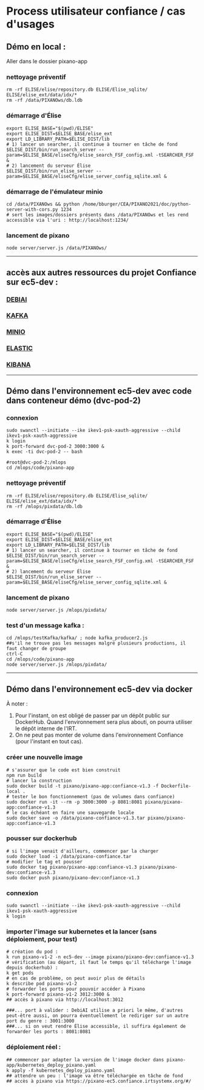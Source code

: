 Process utilisateur confiance / cas d'usages
===============

## Démo en local :
Aller dans le dossier pixano-app
### nettoyage préventif
```
rm -rf ELISE/elise/repository.db ELISE/Elise_sqlite/ ELISE/elise_ext/data/idx/*
rm -rf /data/PIXANOws/db.ldb
```
### démarrage d'Élise
```
export ELISE_BASE="$(pwd)/ELISE"
export ELISE_DIST=$ELISE_BASE/elise_ext
export LD_LIBRARY_PATH=$ELISE_DIST/lib
# 1) lancer un searcher, il continue à tourner en tâche de fond
$ELISE_DIST/bin/run_search_server --param=$ELISE_BASE/eliseCfg/elise_search_FSF_config.xml -tSEARCHER_FSF &
# 2) lancement du serveur Élise
$ELISE_DIST/bin/run_elise_server --param=$ELISE_BASE/eliseCfg/elise_server_config_sqlite.xml &
```
### démarrage de l'émulateur minio
```
cd /data/PIXANOws && python /home/bburger/CEA/PIXANO2021/doc/python-server-with-cors.py 1234
# sert les images/dossiers présents dans /data/PIXANOws et les rend accessible via l'uri : http://localhost:1234/
```
### lancement de pixano
```
node server/server.js /data/PIXANOws/
```

-----------------
## accès aux autres ressources du projet Confiance sur ec5-dev :
### [DEBIAI](https://debiai-ec5.confiance.irtsystemx.org/#/)
### [KAFKA](https://kafka-ec5.confiance.irtsystemx.org/topic/selection/)
### [MINIO](https://minio-ec5.confiance.irtsystemx.org/buckets/pixanoimagesselection/)
### [ELASTIC](https://elasticsearch-ec5.confiance.irtsystemx.org/)
### [KIBANA](https://kibana-ec5.confiance.irtsystemx.org/)

-----------------
## Démo dans l'environnement ec5-dev avec code dans conteneur démo (dvc-pod-2)
### connexion
```
sudo swanctl --initiate --ike ikev1-psk-xauth-aggressive --child ikev1-psk-xauth-aggressive
k login
k port-forward dvc-pod-2 3000:3000 &
k exec -ti dvc-pod-2 -- bash
```
```
#root@dvc-pod-2:/mlops
cd /mlops/code/pixano-app
```
### nettoyage préventif
```
rm -rf ELISE/elise/repository.db ELISE/Elise_sqlite/ ELISE/elise_ext/data/idx/*
rm -rf /mlops/pixdata/db.ldb
```
### démarrage d'Élise
```
export ELISE_BASE="$(pwd)/ELISE"
export ELISE_DIST=$ELISE_BASE/elise_ext
export LD_LIBRARY_PATH=$ELISE_DIST/lib
# 1) lancer un searcher, il continue à tourner en tâche de fond
$ELISE_DIST/bin/run_search_server --param=$ELISE_BASE/eliseCfg/elise_search_FSF_config.xml -tSEARCHER_FSF &
# 2) lancement du serveur Élise
$ELISE_DIST/bin/run_elise_server --param=$ELISE_BASE/eliseCfg/elise_server_config_sqlite.xml &
```
### lancement de pixano
```
node server/server.js /mlops/pixdata/
```
### test d'un message kafka :
```
cd /mlops/testKafka/kafka/ ; node kafka_producer2.js
##s'il ne trouve pas les messages malgré plusieurs productions, il faut changer de groupe
ctrl-C
cd /mlops/code/pixano-app
node server/server.js /mlops/pixdata/
```

-----------------
## Démo dans l'environnement ec5-dev via docker
À noter :  
1. Pour l'instant, on est obligé de passer par un dépôt public sur DockerHub. Quand l'environnement sera plus abouti, on pourra utiliser le dépôt interne de l'IRT.  
2. On ne peut pas monter de volume dans l'environnement Confiance (pour l'instant en tout cas).
### créer une nouvelle image
```
# s'assurer que le code est bien construit
npm run build
# lancer la construction
sudo docker build -t pixano/pixano-app:confiance-v1.3 -f Dockerfile-local .
# tester le bon fonctionnement (pas de volumes dans confiance)
sudo docker run -it --rm -p 3000:3000 -p 8081:8081 pixano/pixano-app:confiance-v1.3
# le cas échéant en faire une sauvegarde locale
sudo docker save -o /data/pixano-confiance-v1.3.tar pixano/pixano-app:confiance-v1.3
```
### pousser sur dockerhub
```
# si l'image venait d'ailleurs, commencer par la charger
sudo docker load -i /data/pixano-confiance.tar
# modifier le tag et pousser
sudo docker tag pixano/pixano-app:confiance-v1.3 pixano/pixano-dev:confiance-v1.3
sudo docker push pixano/pixano-dev:confiance-v1.3
```
### connexion
```
sudo swanctl --initiate --ike ikev1-psk-xauth-aggressive --child ikev1-psk-xauth-aggressive
k login
```
### importer l'image sur kubernetes et la lancer (sans déploiement, pour test)
```
# création du pod :
k run pixano-v1-2 -n ec5-dev --image pixano/pixano-dev:confiance-v1.3
# vérification (au départ, il faut le temps qu'il télécharge l'image depuis dockerhub) :
k get pods
# en cas de problème, on peut avoir plus de détails
k describe pod pixano-v1-2
# forwarder les ports pour pouvoir accéder à Pixano
k port-forward pixano-v1-2 3012:3000 &
## accès à pixano via http://localhost:3012

###... port à valider : DebiAI utilise a priori le même, d'autres peut-être aussi, on pourra éventuellement le rediriger sur un autre port du genre : 3001:3000
###... si on veut rendre Élise accessible, il suffira également de forwarder les ports : 8081:8081
```
### déploiement réel :
```
## commencer par adapter la version de l'image docker dans pixano-app/kubernetes_deploy_pixano.yaml
k apply -f kubernetes_deploy_pixano.yaml
## attendre un peu : l'image va être téléchargée en tâche de fond
## accès à pixano via https://pixano-ec5.confiance.irtsystemx.org/#/
```



